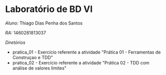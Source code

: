 # Laboratório de BD VI

*Aluno:* Thiago Dias Penha dos Santos

*RA:* 1460281813037

*Diretórios*

* pratica_01 - Exercício referente a atividade "Prática 01 - Ferramentas de Construçao e TDD"
* pratica_02 - Exercício referente a atividade "Prática 02 - TDD com análise de valores limites"
